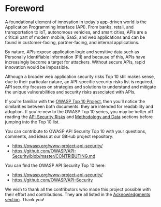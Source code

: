 Foreword
========

A foundational element of innovation in today's app-driven world is the
Application Programming Interface (API). From banks, retail, and transportation
to IoT, autonomous vehicles, and smart cities, APIs are a critical part of
modern mobile, SaaS, and web applications and can be found in customer-facing,
partner-facing, and internal applications.

By nature, APIs expose application logic and sensitive data such as Personally
Identifiable Information (PII) and because of this, APIs have increasingly
become a target for attackers. Without secure APIs, rapid innovation would be
impossible.

Although a broader web application security risks Top 10 still makes sense, due
to their particular nature, an API-specific security risks list is required.
API security focuses on strategies and solutions to understand and mitigate the
unique vulnerabilities and security risks associated with APIs.

If you're familiar with the [OWASP Top 10 Project][1], then you'll notice the
similarities between both documents: they are intended for readability and
adoption. If you're new to the OWASP Top 10 series, you may be better off
reading the [API Security Risks][2] and [Methodology and Data][3] sections
before jumping into the Top 10 list.

You can contribute to OWASP API Security Top 10 with your questions, comments,
and ideas at our GitHub project repository:

* https://owasp.org/www-project-api-security/
* https://github.com/OWASP/API-Security/blob/master/CONTRIBUTING.md

You can find the OWASP API Security Top 10 here:

* https://owasp.org/www-project-api-security/
* https://github.com/OWASP/API-Security

We wish to thank all the contributors who made this project possible with their
effort and contributions. They are all listed in the [Acknowledgments
section][4]. Thank you!

[1]: https://owasp.org/www-project-top-ten/
[2]: ./0x10-api-security-risks.md
[3]: ./0xd0-about-data.md
[4]: ./0xd1-acknowledgments.md
